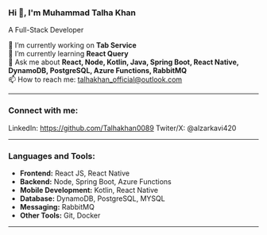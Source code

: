 ### Hi 👋, I'm Muhammad Talha Khan
A Full-Stack Developer

🔭 I’m currently working on **Tab Service**  
🌱 I’m currently learning **React Query**  
💬 Ask me about **React, Node, Kotlin, Java, Spring Boot, React Native, DynamoDB, PostgreSQL, Azure Functions, RabbitMQ**  
📫 How to reach me: talhakhan_official@outlook.com

---

### Connect with me:
LinkedIn: https://github.com/Talhakhan0089
Twiter/X: @alzarkavi420  

---

### Languages and Tools:
- **Frontend:** React JS, React Native  
- **Backend:** Node, Spring Boot, Azure Functions  
- **Mobile Development:** Kotlin, React Native  
- **Database:** DynamoDB, PostgreSQL, MYSQL  
- **Messaging:** RabbitMQ  
- **Other Tools:** Git, Docker

---

